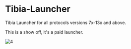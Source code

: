 # Tibia-Launcher

Tibia Launcher for all protocols versions 7x-13x and above.


This is a show off, it's a paid launcher.

![4](https://github.com/Open-Games-Community/Tibia-Launcher/assets/89811188/7ee8445d-44bb-4172-9946-e9ae80ba558e)
